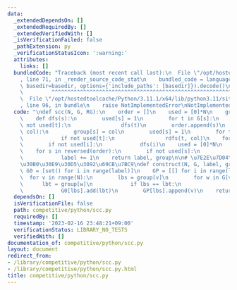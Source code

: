```yaml
---
data:
  _extendedDependsOn: []
  _extendedRequiredBy: []
  _extendedVerifiedWith: []
  _isVerificationFailed: false
  _pathExtension: py
  _verificationStatusIcon: ':warning:'
  attributes:
    links: []
  bundledCode: "Traceback (most recent call last):\n  File \"/opt/hostedtoolcache/Python/3.11.1/x64/lib/python3.11/site-packages/onlinejudge_verify/documentation/build.py\"\
    , line 71, in _render_source_code_stat\n    bundled_code = language.bundle(stat.path,\
    \ basedir=basedir, options={'include_paths': [basedir]}).decode()\n          \
    \         ^^^^^^^^^^^^^^^^^^^^^^^^^^^^^^^^^^^^^^^^^^^^^^^^^^^^^^^^^^^^^^^^^^^^^^^^^^^^^^^^^\n\
    \  File \"/opt/hostedtoolcache/Python/3.11.1/x64/lib/python3.11/site-packages/onlinejudge_verify/languages/python.py\"\
    , line 96, in bundle\n    raise NotImplementedError\nNotImplementedError\n"
  code: "\ndef scc(N, G, RG):\n    order = []\n    used = [0]*N\n    group = [None]*N\n\
    \    def dfs(s):\n        used[s] = 1\n        for t in G[s]:\n            if\
    \ not used[t]:\n                dfs(t)\n        order.append(s)\n    def rdfs(s,\
    \ col):\n        group[s] = col\n        used[s] = 1\n        for t in RG[s]:\n\
    \            if not used[t]:\n                rdfs(t, col)\n    for i in range(N):\n\
    \        if not used[i]:\n            dfs(i)\n    used = [0]*N\n    label = 0\n\
    \    for s in reversed(order):\n        if not used[s]:\n            rdfs(s, label)\n\
    \            label += 1\n    return label, group\n\n# \u7E2E\u7D04\u5F8C\u306E\
    \u30B0\u30E9\u30D5\u3092\u69CB\u7BC9\ndef construct(N, G, label, group):\n   \
    \ G0 = [set() for i in range(label)]\n    GP = [[] for i in range(label)]\n  \
    \  for v in range(N):\n        lbs = group[v]\n        for w in G[v]:\n      \
    \      lbt = group[w]\n            if lbs == lbt:\n                continue\n\
    \            G0[lbs].add(lbt)\n        GP[lbs].append(v)\n    return G0, GP"
  dependsOn: []
  isVerificationFile: false
  path: competitive/python/scc.py
  requiredBy: []
  timestamp: '2023-02-16 23:48:21+09:00'
  verificationStatus: LIBRARY_NO_TESTS
  verifiedWith: []
documentation_of: competitive/python/scc.py
layout: document
redirect_from:
- /library/competitive/python/scc.py
- /library/competitive/python/scc.py.html
title: competitive/python/scc.py
---
```

